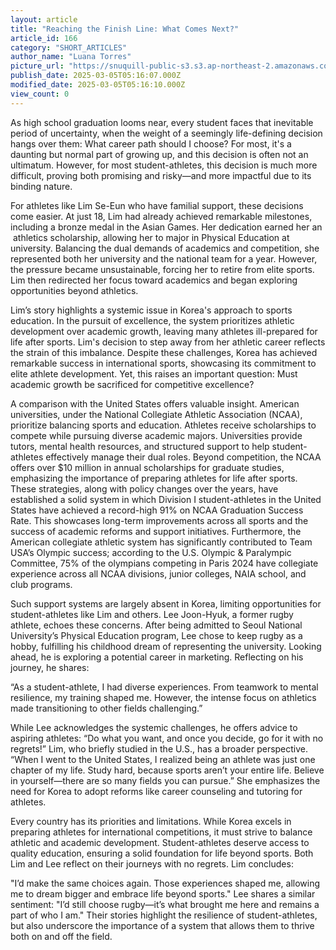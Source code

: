 ```yaml
---
layout: article
title: "Reaching the Finish Line: What Comes Next?"
article_id: 166
category: "SHORT_ARTICLES"
author_name: "Luana Torres"
picture_url: "https://snuquill-public-s3.s3.ap-northeast-2.amazonaws.com/photo/article/14b32ca1-3919-466f-be03-5abda0c8652d.jpg"
publish_date: 2025-03-05T05:16:07.000Z
modified_date: 2025-03-05T05:16:10.000Z
view_count: 0
---
```


<p>As high school graduation looms near, every student faces that inevitable period of uncertainty, when the weight of a seemingly life-defining decision hangs over them: What career path should I choose? For most, it's a daunting but normal part of growing up, and this decision is often not an ultimatum. However, for most student-athletes, this decision is much more difficult, proving both promising and risky—and more impactful due to its binding nature.</p><p>For athletes like Lim Se-Eun who have familial support, these decisions come easier. At just 18, Lim had already achieved remarkable milestones, including a bronze medal in the Asian Games. Her dedication earned her an &nbsp;athletics scholarship, allowing her to major in Physical Education at university. Balancing the dual demands of academics and competition, she represented both her university and the national team for a year. However, the pressure became unsustainable, forcing her to retire from elite sports. Lim then redirected her focus toward academics and began exploring opportunities beyond athletics.</p><p>Lim’s story highlights a systemic issue in Korea's approach to sports education. In the pursuit of excellence, the system prioritizes athletic development over academic growth, leaving many athletes ill-prepared for life after sports. Lim's decision to step away from her athletic career reflects the strain of this imbalance. Despite these challenges, Korea has achieved remarkable success in international sports, showcasing its commitment to elite athlete development. Yet, this raises an important question: Must academic growth be sacrificed for competitive excellence?</p><p>A comparison with the United States offers valuable insight. American universities, under the National Collegiate Athletic Association (NCAA), prioritize balancing sports and education. Athletes receive scholarships to compete while pursuing diverse academic majors. Universities provide tutors, mental health resources, and structured support to help student-athletes effectively manage their dual roles. Beyond competition, the NCAA offers over $10 million in annual scholarships for graduate studies, emphasizing the importance of preparing athletes for life after sports. These strategies, along with policy changes over the years, have established a solid system in which Division I student-athletes in the United States have achieved a record-high 91% on NCAA Graduation Success Rate. This showcases long-term improvements across all sports and the success of academic reforms and support initiatives. Furthermore, the American collegiate athletic system has significantly contributed to Team USA’s Olympic success; according to the U.S. Olympic &amp; Paralympic Committee, 75% of the olympians competing in Paris 2024 have collegiate experience across all NCAA divisions, junior colleges, NAIA school, and club programs.</p><p>Such support systems are largely absent in Korea, limiting opportunities for student-athletes like Lim and others. Lee Joon-Hyuk, a former rugby athlete, echoes these concerns. After being admitted to Seoul National University’s Physical Education program, Lee chose to keep rugby as a hobby, fulfilling his childhood dream of representing the university. Looking ahead, he is exploring a potential career in marketing. Reflecting on his journey, he shares:</p><p>“As a student-athlete, I had diverse experiences. From teamwork to mental resilience, my training shaped me. However, the intense focus on athletics made transitioning to other fields challenging.”</p><p>While Lee acknowledges the systemic challenges, he offers advice to aspiring athletes: “Do what you want, and once you decide, go for it with no regrets!” Lim, who briefly studied in the U.S., has a broader perspective. “When I went to the United States, I realized being an athlete was just one chapter of my life. Study hard, because sports aren’t your entire life. Believe in yourself—there are so many fields you can pursue.” She emphasizes the need for Korea to adopt reforms like career counseling and tutoring for athletes.</p><p>Every country has its priorities and limitations. While Korea excels in preparing athletes for international competitions, it must strive to balance athletic and academic development. Student-athletes deserve access to quality education, ensuring a solid foundation for life beyond sports. Both Lim and Lee reflect on their journeys with no regrets. Lim concludes:</p><p>"I’d make the same choices again. Those experiences shaped me, allowing me to dream bigger and embrace life beyond sports." Lee shares a similar sentiment: "I’d still choose rugby—it’s what brought me here and remains a part of who I am." Their stories highlight the resilience of student-athletes, but also underscore the importance of a system that allows them to thrive both on and off the field.</p>
